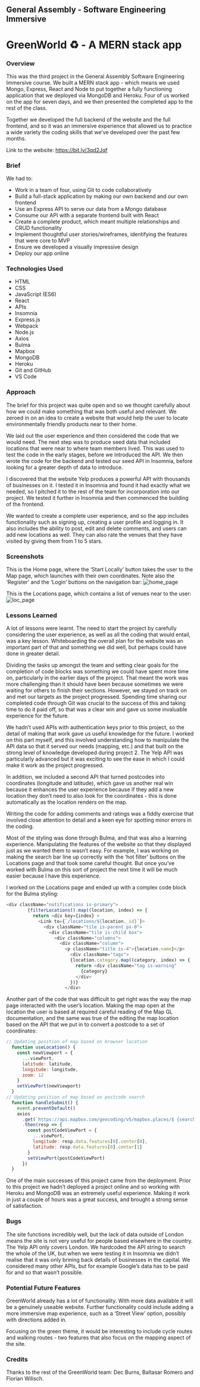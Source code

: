 
<h2>General Assembly - Software Engineering Immersive</h2>

<h1>GreenWorld ♻️  - A MERN stack app</h1>


<h3>Overview</h3>

This was the third project in the General Assembly Software Engineering Immersive course. We built a MERN stack app - which means we used Mongo, Express, React and Node to put together a fully functioning application that we deployed via MongoDB and Heroku. Four of us worked on the app for seven days, and we then presented the completed app to the rest of the class.

Together we developed the full backend of the website and the full frontend, and so it was an immersive experience that allowed us to practice a wide variety the coding skills that we’ve developed over the past few months.

Link to the website: https://bit.ly/3qd2Jqf


<h3>Brief</h3>

We had to:
* Work in a team of four, using Git to code collaboratively
* Build a full-stack application by making our own backend and our own frontend
* Use an Express API to serve our data from a Mongo database
* Consume our API with a separate frontend built with React
* Create a complete product, which meant multiple relationships and CRUD functionality 
* Implement thoughtful user stories/wireframes, identifying the features that were core to MVP
* Ensure we developed a visually impressive design
* Deploy our app online


<h3>Technologies Used</h3>

* HTML
* CSS
* JavaScript (ES6)
* React
* APIs
* Insomnia
* Express.js
* Webpack
* Node.js
* Axios
* Bulma
* Mapbox
* MongoDB
* Heroku
* Git and GitHub
* VS Code


<h3>Approach</h3>

The brief for this project was quite open and so we thought carefully about how we could make something that was both useful and relevant. We zeroed in on an idea to create a website that would help the user to locate environmentally friendly products near to their home. 

We laid out the user experience and then considered the code that we would need. The next step was to produce seed data that included locations that were near to where team members lived. This was used to test the code in the early stages, before we introduced the API. We then wrote the code for the backend and tested our seed API in Insomnia, before looking for a greater depth of data to introduce. 

I discovered that the website Yelp produces a powerful API with thousands of businesses on it. I tested it in Insomnia and found it had exactly what we needed, so I pitched it to the rest of the team for incorporation into our project. We tested it further in Insomnia and then commenced the building of the frontend.

We wanted to create a complete user experience, and so the app includes functionality such as signing up, creating a user profile and logging in. It also includes the ability to post, edit and delete comments, and users can add new locations as well. They can also rate the venues that they have visited by giving them from 1 to 5 stars.


<h3>Screenshots</h3>

This is the Home page, where the ‘Start Locally’ button takes the user to the Map page, which launches with their own coordinates. Note also the ‘Register’ and the ‘Login’ buttons on the navigation bar:
![home_page](https://i.imgur.com/YX80vsK.png)

This is the Locations page, which contains a list of venues near to the user:
![loc_page](https://i.imgur.com/y15hG5E.png)

<h3>Lessons Learned</h3>

A lot of lessons were learnt. The need to start the project by carefully considering the user experience, as well as all the coding that would entail, was a key lesson. Whiteboarding the overall plan for the website was an important part of that and something we did well, but perhaps could have done in greater detail. 

Dividing the tasks up amongst the team and setting clear goals for the completion of code blocks was something we could have spent more time on, particularly in the earlier days of the project. That meant the work was more challenging than it should have been because sometimes we were waiting for others to finish their sections. However, we stayed on track on and met our targets as the project progressed. Spending time sharing our completed code through Git was crucial to the success of this and taking time to do it paid off, so that was a clear win and gave us some invaluable experience for the future.

We hadn’t used APIs with authentication keys prior to this project, so the detail of making that work gave us useful knowledge for the future. I worked on this part myself, and this involved understanding how to manipulate the API data so that it served our needs (mapping, etc.) and that built on the strong level of knowledge developed during project 2. The Yelp API was particularly advanced but it was exciting to see the ease in which I could make it work as the project progressed. 

In addition, we included a second API that turned postcodes into coordinates (longitude and latitude), which gave us another real win because it enhances the user experience because if they add a new location they don’t need to also look for the coordinates - this is done automatically as the location renders on the map.

Writing the code for adding comments and ratings was a fiddly exercise that involved close attention to detail and a keen eye for spotting minor errors in the coding.

Most of the styling was done through Bulma, and that was also a learning experience. Manipulating the features of the website so that they displayed just as we wanted them to wasn’t easy. For example, I was working on making the search bar line up correctly with the ‘hot filter’ buttons on the Locations page and that took some careful thought. But once you’ve worked with Bulma on this sort of project the next time it will be much easier because I have this experience.

I worked on the Locations page and ended up with a complex code block for the Bulma styling:
```js
<div className="notifications is-primary">						
        {filterLocations().map((location, index) => {				
          return <div key={index} >							
            <Link to={`/locations/${location._id}`}>				
              <div className="tile is-parent px-0">				
                <div className="tile is-child box">				
                  <div className="columns">						
                    <div className="column">					
                      <p className="title is-4">{location.name}</p>	
                        <div className="tags">					
                        {location.category.map((category, index) => {	
                          return <div className="tag is-warning" 										key={index}>				
                            {category}							
                          </div>								
                        })}									
                      </div>								

```
Another part of the code that was difficult to get right was the way the map page interacted with the user’s location. Making the map open at the location the user is based at required careful reading of the Map GL documentation, and the same was true of the editing the map location based on the API that we put in to convert a postcode to a set of coordinates:
```js
// Updating position of map based on browser location	
  function useLocation() {						
    const newViewport = {						
      ...viewPort,								
      latitude: latitude,						
      longitude: longitude,						
      zoom: 12									
    }										
    setViewPort(newViewport)						
  }											
// Updating position of map based on postcode search 	
  function handleSubmit() {						
    event.preventDefault()						
    axios										
      .get(`https://api.mapbox.com/geocoding/v5/mapbox.places/$	{searchText}.json?access_token=${process.env.MapBoxKey}`)		
      .then(resp => {							
        const postCodeViewPort = {					
          ...viewPort,							
          longitude: resp.data.features[0].center[0],  
          latitude: resp.data.features[0].center[1]	
        }										
        setViewPort(postCodeViewPort)				
      })										
  }											
```
One of the main successes of this project came from the deployment. Prior to this project we hadn’t deployed a project online and so working with Heroku and MongoDB was an extremely useful experience. Making it work in just a couple of hours was a great success, and brought a strong sense of satisfaction. 


<h3>Bugs</h3>

The site functions incredibly well, but the lack of data outside of London means the site is not very useful for people based elsewhere in the country. The Yelp API only covers London. We hardcoded the API string to search the whole of the UK, but when we were testing it in Insomnia we didn’t realise that it was only brining back details of businesses in the capital. We considered many other APIs, but for example Google’s data has to be paid for and so that wasn’t possible.


<h3>Potential Future Features</h3>

GreenWorld already has a lot of functionality. With more data available it will be a genuinely useable website. Further functionality could include adding a more immersive map experience, such as a ‘Street View’ option, possibly with directions added in. 

Focusing on the green theme, it would be interesting to include cycle routes and walking routes - two features that also focus on the mapping aspect of the site.


<h3>Credits</h3>

Thanks to the rest of the GreenWorld team: Dec Burns, Baltasar Romero and Florian Wilisch.
